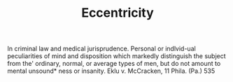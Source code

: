 ---
title: Eccentricity
letter: E
permalink: "/definitions/bld-eccentricity.html"
body: In criminal law and medical jurisprudence. Personal or indlvid-ual peculiarities
  of mind and disposition which markedly distinguish the subject from the' ordinary,
  normal, or average types of men, but do not amount to mental unsound* ness or insanity.
  Eklu v. McCracken, 11 Phila. (Pa.) 535
published_at: '2018-07-07'
source: Black's Law Dictionary 2nd Ed (1910)
layout: post
---